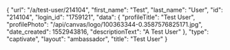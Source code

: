 {
    "url": "\/a\/test-user\/214104",
    "first_name": "Test",
    "last_name": "User",
    "id": "214104",
    "login_id": "1759121",
    "data": {
        "profileTitle": "Test User",
        "profilePhoto": "\/api\/canvas\/logo\/100363344-0.3587576825171.jpg",
        "date_created": 1552943816,
        "descriptionText": "A Test User"
    },
    "type": "captivate",
    "layout": "ambassador",
    "title": "Test User"
}